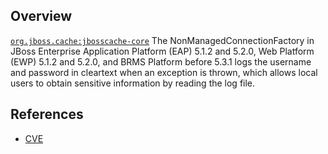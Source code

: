 ## Overview
[`org.jboss.cache:jbosscache-core`](http://search.maven.org/#search%7Cga%7C1%7Ca%3A%22jbosscache-core%22)
The NonManagedConnectionFactory in JBoss Enterprise Application Platform (EAP) 5.1.2 and 5.2.0, Web Platform (EWP) 5.1.2 and 5.2.0, and BRMS Platform before 5.3.1 logs the username and password in cleartext when an exception is thrown, which allows local users to obtain sensitive information by reading the log file.

## References
- [CVE](https://cve.mitre.org/cgi-bin/cvename.cgi?name=CVE-2012-0034)
